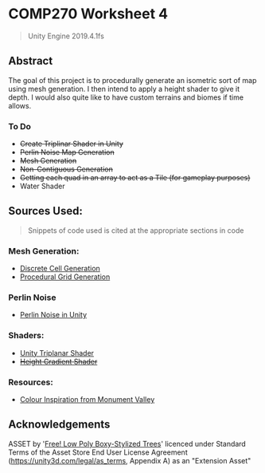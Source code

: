 # COMP270 Worksheet 4

> Unity Engine 2019.4.1fs

## Abstract
The goal of this project is to procedurally generate an isometric sort of map using mesh generation. I then intend to apply a height shader to give it depth. I would also quite like to have custom terrains and biomes if time allows.

### To Do
- ~~Create Triplinar Shader in Unity~~
- ~~Perlin Noise Map Generation~~
- ~~Mesh Generation~~
- ~~Non-Contiguous Generation~~
- ~~Getting each quad in an array to act as a Tile (for gameplay purposes)~~
- Water Shader

## Sources Used:
> Snippets of code used is cited at the appropriate sections in code
### Mesh Generation:
- [Discrete Cell Generation](https://youtu.be/8PlpCbxB6tY)
- [Procedural Grid Generation](https://catlikecoding.com/unity/tutorials/procedural-grid/)

### Perlin Noise
- [Perlin Noise in Unity](https://youtu.be/bG0uEXV6aHQ)

### Shaders:
- [Unity Triplanar Shader](https://youtu.be/SGXkFYS4f7I)
- [~~Height Gradient Shader~~](https://youtu.be/fB_XGK6S6Qs)

### Resources:
- [Colour Inspiration from Monument Valley](https://play.google.com/store/apps/details?id=com.ustwo.monumentvalley&hl=en_GB&gl=US)

## Acknowledgements
ASSET by '[Free! Low Poly Boxy-Stylized Trees](https://assetstore.unity.com/packages/3d/vegetation/trees/free-low-poly-boxy-stylized-trees-0-67258)' licenced under Standard Terms of the Asset Store End User License Agreement (https://unity3d.com/legal/as_terms, Appendix A) as an "Extension Asset"
